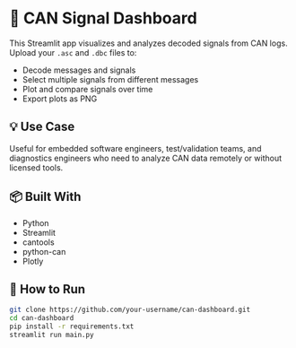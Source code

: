 # 🚗 CAN Signal Dashboard
This Streamlit app visualizes and analyzes decoded signals from CAN logs. Upload your `.asc` and `.dbc` files to:

- Decode messages and signals
- Select multiple signals from different messages
- Plot and compare signals over time
- Export plots as PNG

## 💡 Use Case
Useful for embedded software engineers, test/validation teams, and diagnostics engineers who need to analyze CAN data remotely or without licensed tools.

## 📦 Built With
- Python
- Streamlit
- cantools
- python-can
- Plotly

## 🏁 How to Run

```bash
git clone https://github.com/your-username/can-dashboard.git
cd can-dashboard
pip install -r requirements.txt
streamlit run main.py
